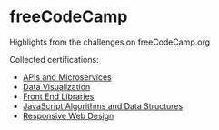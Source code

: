 # freeCodeCamp
Highlights from the challenges on freeCodeCamp.org

Collected certifications:

- [APIs and Microservices](https://www.freecodecamp.org/certification/gusleak/apis-and-microservices)
- [Data Visualization](https://www.freecodecamp.org/certification/gusleak/data-visualization)
- [Front End Libraries](https://www.freecodecamp.org/certification/gusleak/front-end-libraries)
- [JavaScript Algorithms and Data Structures](https://www.freecodecamp.org/certification/gusleak/javascript-algorithms-and-data-structures)
- [Responsive Web Design](https://www.freecodecamp.org/certification/gusleak/responsive-web-design)
